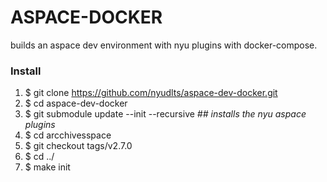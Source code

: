 # ASPACE-DOCKER
builds an aspace dev environment with nyu plugins with docker-compose.

### Install
1. $ git clone https://github.com/nyudlts/aspace-dev-docker.git
2. $ cd aspace-dev-docker
3. $ git submodule update --init --recursive    *##   installs the nyu aspace plugins*
4. $ cd arcchivesspace
5. $ git checkout tags/v2.7.0
6. $ cd ../
7. $ make init
